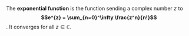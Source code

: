 The **exponential function** is the function sending a complex number $z$ to **$$e^{z} = \sum_{n=0}^\infty \frac{z^n}{n!}$$**. It converges for all $z \in \mathbb{C}$.